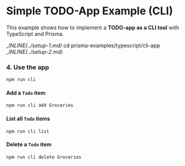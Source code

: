 # Simple TODO-App Example (CLI)

This example shows how to implement a **TODO-app as a CLI tool** with TypeScript and Prisma.

__INLINE(../_setup-1.md)__
cd prisma-examples/typescript/cli-app
__INLINE(../_setup-2.md)__

### 4. Use the app

```
npm run cli
```

#### Add a `Todo` item

```
npm run cli add Groceries
```

#### List all `Todo` items

```
npm run cli list
```

#### Delete a `Todo` item

```
npm run cli delete Groceries
```
